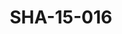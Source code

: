 ---
pid: SHA-15-016
title: SHA-15-016
language: ar
collection: شرحبيل احمد
original_label: 
rights: شرحبيل احمد
location_of_original: شرحبيل احمد
photographer_or_studio: 
scanned_from: photograph 12.1 by 16.4
_date: '1962'
location: اثيوبيا، اديس ابابا
description: شرحبيل احمد وفرقته امام جمهور في المسرح القومي
additional_notes: 
permission_display: 'yes'
on_server: 'no'
on_website: 'no'
permalink: "/archive/ar/sha-15-016.html"
layout: photo-page
---